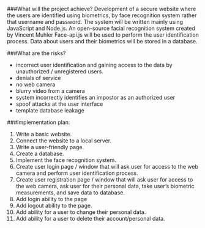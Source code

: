 ###What will the project achieve?
Development of a secure website where the users are identified using 
biometrics, by face recognition system rather that username and password. 
The system will be written mainly using JavaScript and Node.js. 
An open-source facial recognition system created by Vincent Muhler 
Face-api.js will be used to perform the user identification process. 
Data about users and their biometrics will be stored in a database.


###What are the risks?
-	incorrect user identification and gaining access to the data by unauthorized / unregistered users.
-	denials of service
-	no web camera
-	blurry video from a camera
-   system incorrectly identifies an impostor as an authorized user
-   spoof attacks at the user interface
-   template database leakage



###Implementation plan:
1.	Write a basic website.
2.	Connect the website to a local server.
3.	Write a user-friendly page.
4.	Create a database.
5.	Implement the face recognition system.
6.	Create user login page / window that will ask user for access to the web camera and perform user identification process.
7.	Create user registration page / window that will ask user for access to the web camera, ask user for their personal data, take user’s biometric measurements, and save data to database.
8.	Add login ability to the page
9.	Add logout ability to the page.
10.	Add ability for a user to change their personal data.
11.	Add ability for a user to delete their account/personal data.
